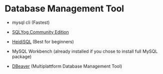 # Database Management Tool

- mysql cli (Fastest)

- [SQLYog Community Edition](https://github.com/webyog/sqlyog-community/wiki/Downloads)

- [HeidiSQL](https://www.heidisql.com/download.php) (Best for beginners)

- MySQL Workbench (already installed if you chose to install full MySQL package)

- [DBeaver](https://dbeaver.io/) (Multiplattform Database Management Tool)
